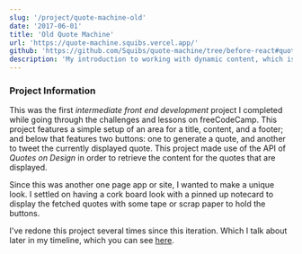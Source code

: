 ```yaml
---
slug: '/project/quote-machine-old'
date: '2017-06-01'
title: 'Old Quote Machine'
url: 'https://quote-machine.squibs.vercel.app/'
github: 'https://github.com/Squibs/quote-machine/tree/before-react#quote-machine'
description: 'My introduction to working with dynamic content, which is pulled from an API. Displays random quotes, and implements a Tweet button for Twitter. This is a project which I have revisited multiple times.'
---
```


### Project Information

This was the first _intermediate front end development_ project I completed while going through the challenges and lessons on freeCodeCamp. This project features a simple setup of an area for a title, content, and a footer; and below that features two buttons: one to generate a quote, and another to tweet the currently displayed quote. This project made use of the API of _Quotes on Design_ in order to retrieve the content for the quotes that are displayed.

Since this was another one page app or site, I wanted to make a unique look. I settled on having a cork board look with a pinned up notecard to display the fetched quotes with some tape or scrap paper to hold the buttons.

I've redone this project several times since this iteration. Which I talk about later in my timeline, which you can see [here](/project/quote-machine).
